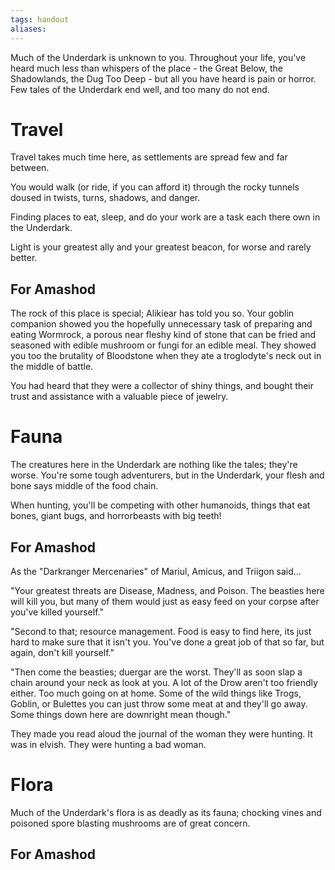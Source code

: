```yaml
---
tags: handout
aliases:
---
```


Much of the Underdark is unknown to you. Throughout your life, you've heard much less than whispers of the place - the Great Below, the Shadowlands, the Dug Too Deep - but all you have heard is pain or horror. Few tales of the Underdark end well, and too many do not end.

# Travel
Travel takes much time here, as settlements are spread few and far between. 

You would walk (or ride, if you can afford it) through the rocky tunnels doused in twists, turns, shadows, and danger. 

Finding places to eat, sleep, and do your work are a task each there own in the Underdark. 

Light is your greatest ally and your greatest beacon, for worse and rarely better.

## For Amashod
The rock of this place is special; Alikiear has told you so. Your goblin companion showed you the hopefully unnecessary task of preparing and eating Wormrock, a porous near fleshy kind of stone that can be fried and seasoned with edible mushroom or fungi for an edible meal. They showed you too the brutality of Bloodstone when they ate a troglodyte's neck out in the middle of battle. 

You had heard that they were a collector of shiny things, and bought their trust and assistance with a valuable piece of jewelry.

# Fauna
The creatures here in the Underdark are nothing like the tales; they're worse. You're some tough adventurers, but in the Underdark, your flesh and bone says middle of the food chain.

When hunting, you'll be competing with other humanoids, things that eat bones, giant bugs, and horrorbeasts with big teeth!

## For Amashod
As the "Darkranger Mercenaries" of Mariul, Amicus, and Triigon said...

"Your greatest threats are Disease, Madness, and Poison. The beasties here will kill you, but many of them would just as easy feed on your corpse after you've killed yourself."

"Second to that; resource management. Food is easy to find here, its just hard to make sure that it isn't you. You've done a great job of that so far, but again, don't kill yourself."

"Then come the beasties; duergar are the worst. They'll as soon slap a chain around your neck as look at you. A lot of the Drow aren't too friendly either. Too much going on at home. Some of the wild things like Trogs, Goblin, or Bulettes you can just throw some meat at and they'll go away. Some things down here are downright mean though."

They made you read aloud the journal of the woman they were hunting. It was in elvish. They were hunting a bad woman.

# Flora
Much of the Underdark's flora is as deadly as its fauna; chocking vines and poisoned spore blasting mushrooms are of great concern.

## For Amashod


